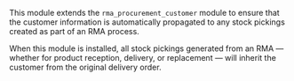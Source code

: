 This module extends the `rma_procurement_customer` module to ensure that the
customer information is automatically propagated to any stock pickings created
as part of an RMA process.

When this module is installed, all stock pickings generated from an RMA —
whether for product reception, delivery, or replacement — will inherit
the customer from the original delivery order.
